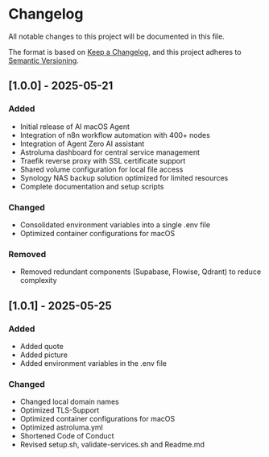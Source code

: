 # Changelog

All notable changes to this project will be documented in this file.

The format is based on [Keep a Changelog](https://keepachangelog.com/en/1.0.0/),
and this project adheres to [Semantic Versioning](https://semver.org/spec/v2.0.0.html).

## [1.0.0] - 2025-05-21

### Added
- Initial release of AI macOS Agent
- Integration of n8n workflow automation with 400+ nodes
- Integration of Agent Zero AI assistant
- Astroluma dashboard for central service management
- Traefik reverse proxy with SSL certificate support
- Shared volume configuration for local file access
- Synology NAS backup solution optimized for limited resources
- Complete documentation and setup scripts

### Changed
- Consolidated environment variables into a single .env file
- Optimized container configurations for macOS

### Removed
- Removed redundant components (Supabase, Flowise, Qdrant) to reduce complexity

## [1.0.1] - 2025-05-25

### Added
- Added quote
- Added picture
- Added environment variables in the .env file

### Changed
- Changed local domain names
- Optimized TLS-Support
- Optimized container configurations for macOS
- Optimized astroluma.yml
- Shortened Code of Conduct
- Revised setup.sh, validate-services.sh and Readme.md